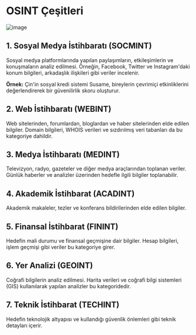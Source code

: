# OSINT Çeşitleri


![image](https://github.com/user-attachments/assets/c7a06279-d2a3-46b8-8f0c-251e1560ea20)



## 1. Sosyal Medya İstihbaratı (SOCMINT)
Sosyal medya platformlarında yapılan paylaşımların, etkileşimlerin ve konuşmaların analiz edilmesi. Örneğin, Facebook, Twitter ve Instagram'daki konum bilgileri, arkadaşlık ilişkileri gibi veriler incelenir.

**Örnek:** Çin'in sosyal kredi sistemi Susame, bireylerin çevrimiçi etkinliklerini değerlendirerek bir güvenilirlik skoru oluşturur.

## 2. Web İstihbaratı (WEBINT)
Web sitelerinden, forumlardan, bloglardan ve haber sitelerinden elde edilen bilgiler. Domain bilgileri, WHOIS verileri ve sızdırılmış veri tabanları da bu kategoriye dahildir.

## 3. Medya İstihbaratı (MEDINT)
Televizyon, radyo, gazeteler ve diğer medya araçlarından toplanan veriler. Günlük haberler ve analizler üzerinden hedefle ilgili bilgiler toplanabilir.

## 4. Akademik İstihbarat (ACADINT)
Akademik makaleler, tezler ve konferans bildirilerinden elde edilen bilgiler.

## 5. Finansal İstihbarat (FININT)
Hedefin mali durumu ve finansal geçmişine dair bilgiler. Hesap bilgileri, işlem geçmişi gibi veriler bu kategoriye girer.

## 6. Yer Analizi (GEOINT)
Coğrafi bilgilerin analiz edilmesi. Harita verileri ve coğrafi bilgi sistemleri (GIS) kullanılarak yapılan analizler bu kategoridedir.

## 7. Teknik İstihbarat (TECHINT)
Hedefin teknolojik altyapısı ve kullandığı güvenlik önlemleri gibi teknik detayları içerir.


